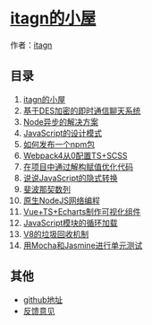 ﻿# [itagn的小屋]()

作者：[itagn](https://github.com/itagn)

## 目录
1. [itagn的小屋](#README)
1. [基于DES加密的即时通信聊天系统](#docs/InstantMessageSystem)
1. [Node异步的解决方案](#docs/NodeAsync)
1. [JavaScript的设计模式](#docs/JavaScriptDesignPattern)
1. [如何发布一个npm包](#docs/NpmPublish)
1. [Webpack4从0配置TS+SCSS](#docs/Webpack4)
1. [在项目中通过解构赋值优化代码](#docs/ES6Destructuring)
1. [说说JavaScript的隐式转换](#docs/JavaScriptTypeChange)
1. [斐波那契数列](#docs/Fibonacci)
1. [原生NodeJS网络编程](#docs/NodeWeb)
1. [Vue+TS+Echarts制作可视化组件](#docs/EchartsComponent)
1. [JavaScript模块的循环加载](#docs/JavaScriptLoopLoad)
1. [V8的垃圾回收机制](#docs/V8GarbageCollection)
1. [用Mocha和Jasmine进行单元测试](#docs/UnitTest)

## 其他
- [github地址](http://github.com/itagn/blog/)
- [反馈意见](https://github.com/itagn/blog/issues)